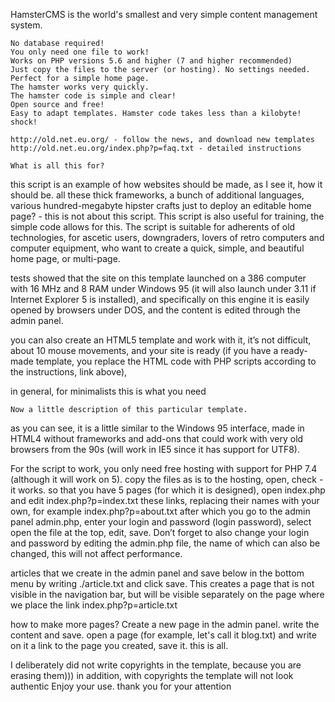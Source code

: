 HamsterCMS is the world's smallest and very simple content management system.

    No database required!
    You only need one file to work!
    Works on PHP versions 5.6 and higher (7 and higher recommended)
    Just copy the files to the server (or hosting). No settings needed.
    Perfect for a simple home page.
    The hamster works very quickly.
    The hamster code is simple and clear!
    Open source and free!
    Easy to adapt templates. Hamster code takes less than a kilobyte! shock!
    
    http://old.net.eu.org/ - follow the news, and download new templates
    http://old.net.eu.org/index.php?p=faq.txt - detailed instructions

    What is all this for?
this script is an example of how websites should be made, as I see it, 
how it should be. all these thick frameworks, a bunch of 
additional languages, various hundred-megabyte hipster crafts 
just to deploy an editable home page? - this is not about this script.
This script is also useful for training, the simple code allows for this.
The script is suitable for adherents of old technologies, for ascetic users, 
downgraders, lovers of retro computers and computer equipment,
who want to create a quick, simple, and beautiful home page, or multi-page.

tests showed that the site on this template launched on a 386 computer 
with 16 MHz and 8 RAM under Windows 95 (it will also launch under 3.11 
if Internet Explorer 5 is installed), and specifically on this engine 
it is easily opened by browsers under DOS, and the content is edited 
through the admin panel.

you can also create an HTML5 template and work with it, it’s not difficult, 
about 10 mouse movements, and your site is ready (if you have 
a ready-made template, you replace the HTML code with PHP scripts 
according to the instructions, link above),

in general, for minimalists this is what you need

    Now a little description of this particular template.
as you can see, it is a little similar to the Windows 95 interface, 
made in HTML4 without frameworks and add-ons that could work 
with very old browsers from the 90s 
(will work in IE5 since it has support for UTF8).

For the script to work, you only need free hosting with support 
for PHP 7.4 (although it will work on 5).
copy the files as is to the hosting, open, check - it works.
so that you have 5 pages (for which it is designed), open index.php 
and edit index.php?p=index.txt these links, replacing their names 
with your own, for example index.php?p=about.txt
after which you go to the admin panel admin.php, enter your 
login and password (login password), select open the file at the top, edit, save.
Don’t forget to also change your login and password by 
editing the admin.php file, the name of which can also be changed, 
this will not affect performance.

articles that we create in the admin panel and save below in the bottom menu by writing ./article.txt and click save.
This creates a page that is not visible in the navigation bar, but will be visible separately on the page where we place the link
index.php?p=article.txt

how to make more pages? Create a new page in the admin panel. 
write the content and save. open a page (for example, let's call it blog.txt) 
and write on it a link to the page you created, save it. this is all.

I deliberately did not write copyrights in the template, because you are erasing them)))
in addition, with copyrights the template will not look authentic
Enjoy your use.
thank you for your attention
